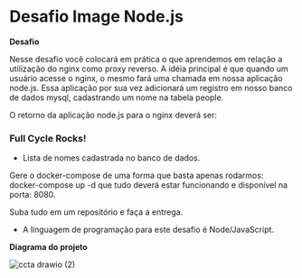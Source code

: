 # Desafio Image Node.js

**Desafio**

Nesse desafio você colocará em prática o que aprendemos em relação a utilização do nginx como proxy reverso. A idéia principal é que quando um usuário acesse o nginx, o mesmo fará uma chamada em nossa aplicação node.js. Essa aplicação por sua vez adicionará um registro em nosso banco de dados mysql, cadastrando um nome na tabela people.

O retorno da aplicação node.js para o nginx deverá ser:

<h3>Full Cycle Rocks!</h3>

- Lista de nomes cadastrada no banco de dados.

Gere o docker-compose de uma forma que basta apenas rodarmos: docker-compose up -d que tudo deverá estar funcionando e disponível na porta: 8080.

Suba tudo em um repositório e faça a entrega.

* A linguagem de programação para este desafio é Node/JavaScript.

**Diagrama do projeto**

![ccta drawio (2)](https://github.com/CezarGR/fullcycle-desafio-docker-nojejs/assets/51181637/9b9b3cac-44d6-459b-b6f1-0769dd0612eb)



